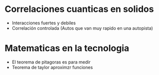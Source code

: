 # Correlaciones cuanticas en solidos

* Interacciones fuertes y debiles
* Correlación controlada (Autos que van muy rapido en una autopista)



# Matematicas en la tecnologia
* El teorema de pitagoras es para medir
* Teorema de taylor aproximzr funciones
